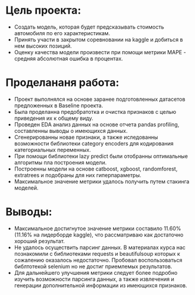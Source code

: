 # Цель проекта:  
* Создать модель, которая будет предсказывать стоимость автомобиля по его характеристикам.  
* Принять участи в закрытом соревновании на kaggle и добиться в нем высоких позиций.  
* Оценку качества модели произвести при помощи метрики MAPE - средняя абсолютная ошибка в процентах.  

# Проделананя работа:  
* Проект выполнялся на основе заранее подготовленных датасетов предложенных в Baseline проекта.  
* Была проделанна предобратотка и очистка признаков с целью приведения их к общему виду.  
* Проведен EDA анализ данных на основе отчета pandas profiling, составленны выводы о имеющихся данных.  
* Сгенерированны новае признаки, а также иследованны возможности библиотеки category encoders для кодирования категориальных переменных.  
* При помощи библиотеки lazy predict были отобранны оптимальные алгоритмы пла построения модели.  
* Построенны модели на основе сatboost, xgboost, randomforest, extratrees и подобраны для них гиперпараметры.  
* Максимальное значение метрики удалось получить путем стакинга моделей.

# Выводы:
* Максимальное достигнутое значение метрики составило 11.60% (11.16% на лидерборде kaggle), что рассматриваю как достаточно хороший результат.   
* Не удалось осуществить парсинг данных. В материалах курса нас познакомили с библиотеками requests и beautifulsoup которых к сожалению оказалось недостаточно. Пробовал воспользоваться библтотекой selenium но не достиг приемлемых результатов.  
* Для дальнейшего улучшения метрики следует более подробно изучить возможности парсинга данных, а также извлечения и генерации дополнительной информации из имеющихся признаков.
